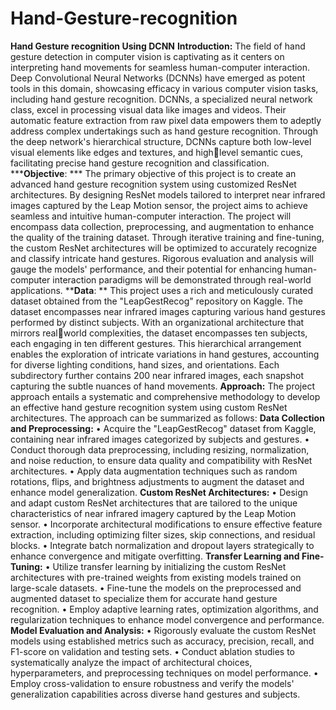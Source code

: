 # Hand-Gesture-recognition
**Hand Gesture recognition Using DCNN**
**Introduction:** 
The field of hand gesture detection in computer vision is captivating as it centers on 
interpreting hand movements for seamless human-computer interaction. Deep Convolutional 
Neural Networks (DCNNs) have emerged as potent tools in this domain, showcasing efficacy in 
various computer vision tasks, including hand gesture recognition. DCNNs, a specialized 
neural network class, excel in processing visual data like images and videos. Their automatic 
feature extraction from raw pixel data empowers them to adeptly address complex 
undertakings such as hand gesture recognition. Through the deep network's hierarchical 
structure, DCNNs capture both low-level visual elements like edges and textures, and highlevel semantic cues, 
facilitating precise hand gesture recognition and classification.
*****Objective**: ***
The primary objective of this project is to create an advanced hand gesture recognition system 
using customized ResNet architectures. By designing ResNet models tailored to interpret near 
infrared images captured by the Leap Motion sensor, the project aims to achieve seamless and 
intuitive human-computer interaction. The project will encompass data collection, 
preprocessing, and augmentation to enhance the quality of the training dataset. Through 
iterative training and fine-tuning, the custom ResNet architectures will be optimized to 
accurately recognize and classify intricate hand gestures. Rigorous evaluation and analysis will 
gauge the models' performance, and their potential for enhancing human-computer interaction 
paradigms will be demonstrated through real-world applications.
****Data**: **
This project uses a rich and meticulously curated dataset obtained from the "LeapGestRecog" 
repository on Kaggle. The dataset encompasses near infrared images capturing various hand 
gestures performed by distinct subjects. With an organizational architecture that mirrors realworld complexities, 
the dataset encompasses ten subjects, each engaging in ten different 
gestures. This hierarchical arrangement enables the exploration of intricate variations in hand 
gestures, accounting for diverse lighting conditions, hand sizes, and orientations. Each 
subdirectory further contains 200 near infrared images, each snapshot capturing the subtle 
nuances of hand movements.
**Approach:**
The project approach entails a systematic and comprehensive methodology to develop an 
effective hand gesture recognition system using custom ResNet architectures. The approach 
can be summarized as follows:
**Data Collection and Preprocessing:**
• Acquire the "LeapGestRecog" dataset from Kaggle, containing near infrared images 
categorized by subjects and gestures.
• Conduct thorough data preprocessing, including resizing, normalization, and noise 
reduction, to ensure data quality and compatibility with ResNet architectures.
• Apply data augmentation techniques such as random rotations, flips, and brightness 
adjustments to augment the dataset and enhance model generalization.
**Custom ResNet Architectures:**
• Design and adapt custom ResNet architectures that are tailored to the unique 
characteristics of near infrared imagery captured by the Leap Motion sensor.
• Incorporate architectural modifications to ensure effective feature extraction, including 
optimizing filter sizes, skip connections, and residual blocks.
• Integrate batch normalization and dropout layers strategically to enhance convergence 
and mitigate overfitting.
**Transfer Learning and Fine-Tuning:**
• Utilize transfer learning by initializing the custom ResNet architectures with pre-trained 
weights from existing models trained on large-scale datasets.
• Fine-tune the models on the preprocessed and augmented dataset to specialize them 
for accurate hand gesture recognition.
• Employ adaptive learning rates, optimization algorithms, and regularization techniques 
to enhance model convergence and performance.
**Model Evaluation and Analysis:**
• Rigorously evaluate the custom ResNet models using established metrics such as 
accuracy, precision, recall, and F1-score on validation and testing sets.
• Conduct ablation studies to systematically analyze the impact of architectural choices, 
hyperparameters, and preprocessing techniques on model performance.
• Employ cross-validation to ensure robustness and verify the models' generalization 
capabilities across diverse hand gestures and subjects.
